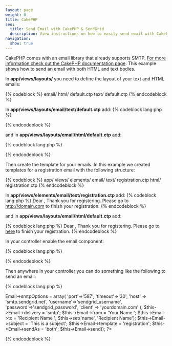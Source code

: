 ```yaml
---
layout: page
weight: 0
title: CakePHP
seo:
  title: Send Email with CakePHP & SendGrid
  description: View instructions on how to easily send email with CakePHP using SendGrid, by setting up your views and controller.
navigation:
  show: true
---
```


CakePHP comes with an email library that already supports SMTP. [For more information check out the CakePHP documentation page](http://book.cakephp.org/2.0/en/core-utility-libraries/email.html#configuration). This example shows how to send an email with both HTML and text bodies.

In **app/views/layouts/** you need to define the layout of your text and HTML emails: 

{% codeblock %}
email/
html/
default.ctp
text/
default.ctp
{% endcodeblock %}

In <strong>app/views/layouts/email/text/default.ctp</strong> add:
{% codeblock lang:php %}
<!--?php echo $content_for_layout; ?-->
{% endcodeblock %}

 and in **app/views/layouts/email/html/default.ctp** add: 

{% codeblock lang:php %}
<!--?php echo $content_for_layout; ?-->
{% endcodeblock %}

 Then create the template for your emails. In this example we created templates for a registration email with the following structure: 

{% codeblock %}
app/
views/
elements/
email/
text/
registration.ctp
html/
registration.ctp
{% endcodeblock %}

In <strong>app/views/elements/email/text/registration.ctp</strong> add:
{% codeblock lang:php %}
Dear <!--?php echo $name ?-->,
Thank you for registering. Please go to http://domain.com to finish your registration.
{% endcodeblock %}

 and in **app/views/layouts/email/html/default.ctp** add: 

{% codeblock lang:php %}
Dear <!--?php echo $name ?-->,
Thank you for registering. Please go to <a href="http://domain.com">here</a> to finish your registration.
{% endcodeblock %}

 In your controller enable the email component:  
  
 

{% codeblock lang:php %}
<!--?php var $components = array('Email'); ?--> 

{% endcodeblock %}

 Then anywhere in your controller you can do something like the following to send an email: 

{% codeblock lang:php %}
<?php
$this->Email->smtpOptions = array(
  'port'=>'587',
  'timeout'=>'30',
  'host' => 'smtp.sendgrid.net',
  'username'=>'sendgrid_username',
  'password'=>'sendgrid_password',
  'client' => 'yourdomain.com'
);

$this->Email->delivery = 'smtp';
$this->Email->from = 'Your Name ';
$this->Email->to = 'Recipient Name ';
$this->set('name', 'Recipient Name');
$this->Email->subject = 'This is a subject';
$this->Email->template = 'registration';
$this->Email->sendAs = 'both';
$this->Email->send();
?>
{% endcodeblock %}
